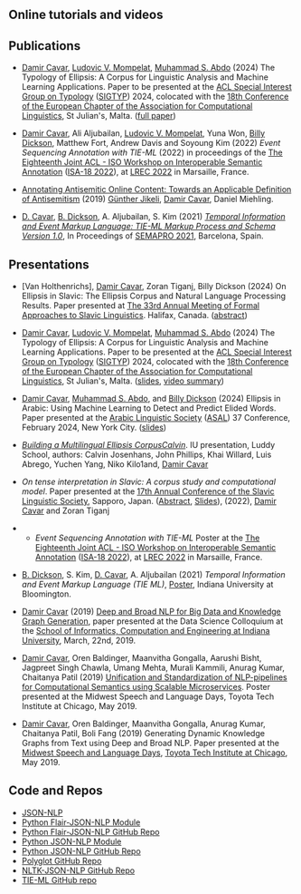 ## Online tutorials and videos


## Publications

- [Damir Cavar], [Ludovic V. Mompelat](https://www.linkedin.com/in/ludovic-mompelat-8a1960b8/), [Muhammad S. Abdo](https://www.linkedin.com/in/muhsabrys/) (2024) The Typology of Ellipsis: A Corpus for Linguistic Analysis and Machine Learning Applications. Paper to be presented at the [ACL Special Interest Group on Typology](https://sigtyp.github.io/) ([SIGTYP](https://sigtyp.github.io/)) 2024, colocated with the [18th Conference of the European Chapter of the Association for Computational Linguistics](https://2024.eacl.org/), St Julian's, Malta. ([full paper](https://aclanthology.org/2024.sigtyp-1.6/))

- [Damir Cavar], Ali Aljubailan, [Ludovic V. Mompelat](https://www.linkedin.com/in/ludovic-mompelat-8a1960b8/), Yuna Won, [Billy Dickson](https://www.linkedin.com/in/billy-dickson/), Matthew Fort, Andrew Davis and Soyoung Kim (2022) *Event Sequencing Annotation with TIE-ML* (2022) in proceedings of the [The Eighteenth Joint ACL - ISO Workshop on Interoperable Semantic Annotation](https://sigsem.uvt.nl/isa18/) ([ISA-18 2022](https://sigsem.uvt.nl/isa18/)), at [LREC 2022](https://lrec2022.lrec-conf.org/en/) in Marsaille, France.

- [Annotating Antisemitic Online Content: Towards an  Applicable Definition of Antisemitism](https://arxiv.org/ftp/arxiv/papers/1910/1910.01214.pdf) (2019) [Günther Jikeli], [Damir Cavar], Daniel Miehling.

- [D. Cavar], [B. Dickson], A. Aljubailan, S. Kim (2021) *[Temporal Information and Event Markup Language: TIE-ML Markup Process and Schema Version 1.0](https://arxiv.org/abs/2109.13892)*, In Proceedings of [SEMAPRO 2021](https://www.iaria.org/conferences2021/SEMAPRO21.html), Barcelona, Spain.


## Presentations

- [Van Holthenrichs], [Damir Cavar], Zoran Tiganj, Billy Dickson (2024) On Ellipsis in Slavic: The Ellipsis Corpus and Natural Language Processing Results. Paper presented at [The 33rd Annual Meeting of Formal Approaches to Slavic Linguistics](https://sites.google.com/view/fasl33). Halifax, Canada. ([abstract](NLP_Corpus_of_Ellipsis_Modelling_Ellipsis_Slavic-2.pdf))

- [Damir Cavar], [Ludovic V. Mompelat](https://www.linkedin.com/in/ludovic-mompelat-8a1960b8/), [Muhammad S. Abdo](https://www.linkedin.com/in/muhsabrys/) (2024) The Typology of Ellipsis: A Corpus for Linguistic Analysis and Machine Learning Applications. Paper to be presented at the [ACL Special Interest Group on Typology](https://sigtyp.github.io/) ([SIGTYP](https://sigtyp.github.io/)) 2024, colocated with the [18th Conference of the European Chapter of the Association for Computational Linguistics](https://2024.eacl.org/), St Julian's, Malta. ([slides](Ellipsis_IU.pdf), [video summary](https://youtu.be/P_w4kZmArqY))

- [Damir Cavar], [Muhammad S. Abdo](https://www.linkedin.com/in/muhsabrys/), and [Billy Dickson](https://www.linkedin.com/in/billy-dickson/) (2024) Ellipsis in Arabic: Using Machine Learning to Detect and Predict Elided Words. Paper presented at the [Arabic Linguistic Society](https://arabic-linguistics-society.uwm.edu/annual-symposia-on-arabic-linguistics/guidelines-for-writing-abstracts/) ([ASAL](https://arabic-linguistics-society.uwm.edu/annual-symposia-on-arabic-linguistics/guidelines-for-writing-abstracts/)) 37 Conference, February 2024, New York City. ([slides](/publications/Ellipsis_IU.pdf))

- *[Building a Multilingual Ellipsis CorpusCalvin](/publications/Poster_UG_Ellipsis_Nov_2023.pdf)*. IU presentation, Luddy School, authors: Calvin Josenhans, John Phillips, Khai Willard, Luis Abrego, Yuchen Yang, Niko Kilo1and, [Damir Cavar]

- *On tense interpretation in Slavic: A corpus study and computational model*. Paper presented at the [17th Annual Conference of the Slavic Linguistic Society](https://sites.google.com/elms.hokudai.ac.jp/sls2021), Sapporo, Japan. ([Abstract](https://doc-14-7s-docs.googleusercontent.com/docs/securesc/gn4g3ht74ladj30feaeni6ib2bl5c1o5/70rvdo1h31c9k4p1gcnoa8plqaagk6ta/1663590075000/04054392440468297751/10576263158268115293/10xvF8jQgvTsmAitkbJKg71sUTRtnYmPP?ax=ALW9-sBNgyuxXQW7YgUV8l5QBHcNB8u3cAOObe4cVJziKuN-JqkgNwTSE36oxXsU2qtsFk9G9T8bksrMMDfOraZ3lk9Wl6KUeeYQSh0lSBEVUTs5IqlloNbmlWIrjyfiXmlLcMg6F9AITuEcuEwErYaolrwVJpQ3lefChjdN1nY4RYKkON4yF5U4Wex5MIJTcqoayRfAHlOrVo7b492ZWRbNvgpi2rBuksXzcOs8tU07b4RC01A9BD7vOMFtwcQtCGq4xWTPMM6at9ftisAE5ZLj-w5wou-OrzG_TY_4gcxP05vLWwP-xr49ycD0OC2kjOyZKLYU67gy7LtQpciDuW-4u-yB4F6pvGdAa9e90FACAFQ9KKEXLGyt8mVJQryFNtn8y4jHtF2eRc-4jCsa8dAEwdGYf578nHRJAjSdFXXfyo_LSfXFGDoptDPyg1jgxIsqNk5xVNd3b1MIrfBykwL-rHdT_kjCwh_plFY4tYFBxX8zvgfLdaMpJ7tqHqc0dgU3suYxKOlzZwNmX652kKiyUuPaAPL4uYsjchPDnOWXMjIrg82ICPCBnSywkjQAiLjlk0eNIVGSkX0txvStigb8s3vYiZWWzxQXTzdqHdl7YGn54qWljkIb2r8mnjiAdzn4IAcOd7yur9U_w8DuttBVxwBCB2KFiV-9CC7WG6oQw_Gxcv9Z-tfY6ksz4hdIwHcUlfWa4ExPugOJsFGS&uuid=d698703a-a203-4252-aa10-f7fe9aecdcad&authuser=0&nonce=1v5imqjv4s9jm&user=10576263158268115293&hash=4oolaiu07s8rfhn0qtjmuu7bo38vd9ra), [Slides](/timeevents/SLS-2022-Presentation.pdf)), (2022), [Damir Cavar] and Zoran Tiganj 

- - *Event Sequencing Annotation with TIE-ML* Poster at the [The Eighteenth Joint ACL - ISO Workshop on Interoperable Semantic Annotation](https://sigsem.uvt.nl/isa18/) ([ISA-18 2022](https://sigsem.uvt.nl/isa18/)), at [LREC 2022](https://lrec2022.lrec-conf.org/en/) in Marsaille, France.

- [B. Dickson], S. Kim, [D. Cavar], A. Aljubailan (2021) *Temporal Information and Event Markup Language (TIE
ML)*, [Poster](/timeevents/TIEML_Poster_8_27.pdf), Indiana University at Bloomington.

- [Damir Cavar] (2019) [Deep and Broad NLP for Big Data and Knowledge Graph Generation](/publications/Deep_and_Broad_NLP_for_Big_Data_and_Knowledge_Graph_Generation.pdf), paper presented at the Data Science Colloquium at the [School of Informatics, Computation and Engineering at Indiana University](https://sice.indiana.edu/), March, 22nd, 2019.

- [Damir Cavar], Oren Baldinger, Maanvitha Gongalla, Aarushi Bisht, Jagpreet Singh Chawla, Umang Mehta, Murali Kammili, Anurag Kumar, Chaitanya Patil (2019) [Unification and Standardization of NLP-pipelines for Computational Semantics using Scalable Microservices](/publications/TTI_Chicago_Poster_2019.pdf). Poster presented at the Midwest Speech and Language Days, Toyota Tech Institute at Chicago, May 2019.

- [Damir Cavar], Oren Baldinger, Maanvitha Gongalla,  Anurag Kumar, Chaitanya Patil, Boli Fang (2019) Generating Dynamic Knowledge Graphs from Text using Deep and Broad NLP. Paper presented at the [Midwest Speech and Language Days](https://ttic.uchicago.edu/~kgimpel/MSLD2019.html), [Toyota Tech Institute at Chicago](https://www.ttic.edu/), May 2019.


## Code and Repos

- [JSON-NLP]
- [Python Flair-JSON-NLP Module](https://pypi.org/project/flairjsonnlp/)
- [Python Flair-JSON-NLP GitHub Repo](https://github.com/dcavar/Flair-JSON-NLP)
- [Python JSON-NLP Module](https://pypi.org/project/pyjsonnlp/)
- [Python JSON-NLP GitHub Repo](https://github.com/dcavar/Py-JSON-NLP)
- [Polyglot GitHub Repo](https://github.com/dcavar/Polyglot-JSON-NLP)
- [NLTK-JSON-NLP GitHub Repo](https://github.com/dcavar/NLTK-JSON-NLP)
- [TIE-ML GitHub repo](https://github.com/dcavar/tieml)



[D. Cavar]: http://damir.cavar.me/ "Damir Cavar"
[Damir Cavar]: http://damir.cavar.me/ "Damir Cavar"
[B. Dickson]: https://www.linkedin.com/in/billy-dickson/ "Billy Dickson"
[JSON-NLP]: https://github.com/dcavar/JSON-NLP "JSON-NLP"
[Günther Jikeli]: https://news.iu.edu/iu-experts/profile/m/297/jikeli-gunther "Günther Jikeli"
